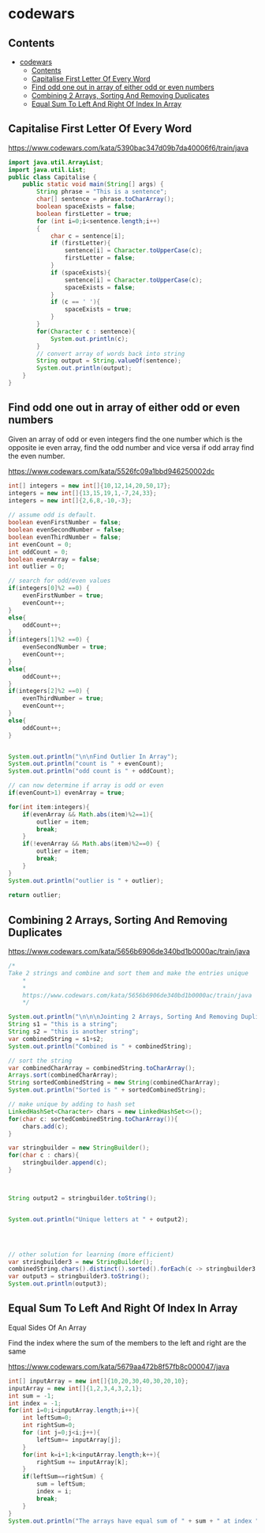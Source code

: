 # codewars

## Contents

- [codewars](#codewars)
  - [Contents](#contents)
  - [Capitalise First Letter Of Every Word](#capitalise-first-letter-of-every-word)
  - [Find odd one out in array of either odd or even numbers](#find-odd-one-out-in-array-of-either-odd-or-even-numbers)
  - [Combining 2 Arrays, Sorting And Removing Duplicates](#combining-2-arrays-sorting-and-removing-duplicates)
  - [Equal Sum To Left And Right Of Index In Array](#equal-sum-to-left-and-right-of-index-in-array)

## Capitalise First Letter Of Every Word

https://www.codewars.com/kata/5390bac347d09b7da40006f6/train/java

```java
import java.util.ArrayList;
import java.util.List;
public class Capitalise {
    public static void main(String[] args) {
        String phrase = "This is a sentence";
        char[] sentence = phrase.toCharArray();
        boolean spaceExists = false;
        boolean firstLetter = true;
        for (int i=0;i<sentence.length;i++)
        {
            char c = sentence[i];
            if (firstLetter){
                sentence[i] = Character.toUpperCase(c);
                firstLetter = false;
            }
            if (spaceExists){
                sentence[i] = Character.toUpperCase(c);
                spaceExists = false;
            }
            if (c == ' '){
                spaceExists = true;
            }
        }
        for(Character c : sentence){
            System.out.println(c);
        }
        // convert array of words back into string
        String output = String.valueOf(sentence);
        System.out.println(output);
    }
}
```

## Find odd one out in array of either odd or even numbers

Given an array of odd or even integers find the one number which is the opposite ie even array, find the odd number and vice versa if odd array find the even number.

https://www.codewars.com/kata/5526fc09a1bbd946250002dc

```java
int[] integers = new int[]{10,12,14,20,50,17};
integers = new int[]{13,15,19,1,-7,24,33};
integers = new int[]{2,6,8,-10,-3}; 
    
// assume odd is default.
boolean evenFirstNumber = false;
boolean evenSecondNumber = false;
boolean evenThirdNumber = false;
int evenCount = 0;
int oddCount = 0;
boolean evenArray = false;
int outlier = 0;

// search for odd/even values
if(integers[0]%2 ==0) {
    evenFirstNumber = true;
    evenCount++;
}
else{
    oddCount++;
}
if(integers[1]%2 ==0) {
    evenSecondNumber = true;
    evenCount++;
}
else{
    oddCount++;
}
if(integers[2]%2 ==0) {
    evenThirdNumber = true;
    evenCount++;
}
else{
    oddCount++;
}


System.out.println("\n\nFind Outlier In Array");
System.out.println("count is " + evenCount);
System.out.println("odd count is " + oddCount);

// can now determine if array is odd or even
if(evenCount>1) evenArray = true;

for(int item:integers){
    if(evenArray && Math.abs(item)%2==1){
        outlier = item;
        break;
    }
    if(!evenArray && Math.abs(item)%2==0) {
        outlier = item;
        break;
    }
}
System.out.println("outlier is " + outlier);
    
return outlier;
```

## Combining 2 Arrays, Sorting And Removing Duplicates

https://www.codewars.com/kata/5656b6906de340bd1b0000ac/train/java

```java
/*
Take 2 strings and combine and sort them and make the entries unique
    *
    *
    https://www.codewars.com/kata/5656b6906de340bd1b0000ac/train/java
    */

System.out.println("\n\n\nJointing 2 Arrays, Sorting And Removing Duplicates");
String s1 = "this is a string";
String s2 = "this is another string";
var combinedString = s1+s2;
System.out.println("Combined is " + combinedString);

// sort the string
var combinedCharArray = combinedString.toCharArray();
Arrays.sort(combinedCharArray);
String sortedCombinedString = new String(combinedCharArray);
System.out.println("Sorted is " + sortedCombinedString);

// make unique by adding to hash set
LinkedHashSet<Character> chars = new LinkedHashSet<>();
for(char c: sortedCombinedString.toCharArray()){
    chars.add(c);
}

var stringbuilder = new StringBuilder();
for(char c : chars){
    stringbuilder.append(c);
}



String output2 = stringbuilder.toString();


System.out.println("Unique letters at " + output2);




// other solution for learning (more efficient)
var stringbuilder3 = new StringBuilder();
combinedString.chars().distinct().sorted().forEach(c -> stringbuilder3.append((char)c));
var output3 = stringbuilder3.toString();
System.out.println(output3);
```


## Equal Sum To Left And Right Of Index In Array

Equal Sides Of An Array

Find the index where the sum of the members to the left and right are the same

https://www.codewars.com/kata/5679aa472b8f57fb8c000047/java


```java
int[] inputArray = new int[]{10,20,30,40,30,20,10};
inputArray = new int[]{1,2,3,4,3,2,1};
int sum = -1;
int index = -1;
for(int i=0;i<inputArray.length;i++){
    int leftSum=0;
    int rightSum=0;
    for (int j=0;j<i;j++){
        leftSum+= inputArray[j];
    }
    for(int k=i+1;k<inputArray.length;k++){
        rightSum += inputArray[k];
    }
    if(leftSum==rightSum) {
        sum = leftSum;
        index = i;
        break;
    }
}
System.out.println("The arrays have equal sum of " + sum + " at index " + index);

```
